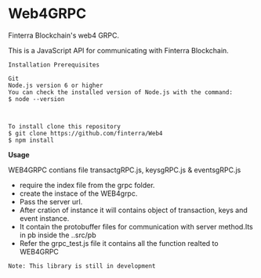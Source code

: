 # Web4GRPC

Finterra Blockchain's web4 GRPC.

This is a JavaScript API for communicating with Finterra Blockchain.

    Installation Prerequisites
    
    Git
    Node.js version 6 or higher
    You can check the installed version of Node.js with the command:
    $ node --version
    
 

    To install clone this repository
    $ git clone https://github.com/finterra/Web4
    $ npm install 

**Usage**

  WEB4GRPC contians  file transactgRPC.js, keysgRPC.js &  eventsgRPC.js 
   
   * require the index file from the grpc folder.
   * create the instace of the WEB4grpc.
   * Pass the server url.
   * After cration of instance it will contains object of transaction, keys and event         instance.
   *  It contain the protobuffer files for communication with server method.Its in pb inside the ..src/pb
   * Refer the grpc_test.js file it contains all the function realted to WEB4GRPC
  

    Note: This library is still in development
